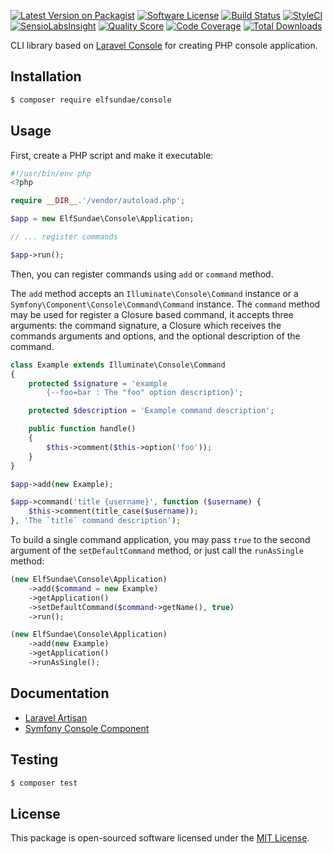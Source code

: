 [![Latest Version on Packagist](https://img.shields.io/packagist/v/elfsundae/console.svg?style=flat-square)](https://packagist.org/packages/elfsundae/console)
[![Software License](https://img.shields.io/badge/license-MIT-brightgreen.svg?style=flat-square)](LICENSE.md)
[![Build Status](https://img.shields.io/travis/ElfSundae/console/master.svg?style=flat-square)](https://travis-ci.org/ElfSundae/console)
[![StyleCI](https://styleci.io/repos/100198819/shield)](https://styleci.io/repos/100198819)
[![SensioLabsInsight](https://img.shields.io/sensiolabs/i/4658ebb9-710d-40fb-9573-1d8ada1991b4.svg?style=flat-square)](https://insight.sensiolabs.com/projects/4658ebb9-710d-40fb-9573-1d8ada1991b4)
[![Quality Score](https://img.shields.io/scrutinizer/g/ElfSundae/console.svg?style=flat-square)](https://scrutinizer-ci.com/g/ElfSundae/console)
[![Code Coverage](https://img.shields.io/scrutinizer/coverage/g/ElfSundae/console/master.svg?style=flat-square)](https://scrutinizer-ci.com/g/ElfSundae/console/?branch=master)
[![Total Downloads](https://img.shields.io/packagist/dt/elfsundae/console.svg?style=flat-square)](https://packagist.org/packages/elfsundae/console)

CLI library based on [Laravel Console][Laravel Artisan] for creating PHP console application.

## Installation

```sh
$ composer require elfsundae/console
```

## Usage

First, create a PHP script and make it executable:

```php
#!/usr/bin/env php
<?php

require __DIR__.'/vendor/autoload.php';

$app = new ElfSundae\Console\Application;

// ... register commands

$app->run();
```

Then, you can register commands using `add` or `command` method.

The `add` method accepts an `Illuminate\Console\Command` instance or a `Symfony\Component\Console\Command\Command` instance. The `command` method may be used for register a Closure based command, it accepts three arguments: the command signature, a Closure which receives the commands arguments and options, and the optional description of the command.

```php
class Example extends Illuminate\Console\Command
{
    protected $signature = 'example
        {--foo=bar : The "foo" option description}';

    protected $description = 'Example command description';

    public function handle()
    {
        $this->comment($this->option('foo'));
    }
}

$app->add(new Example);

$app->command('title {username}', function ($username) {
    $this->comment(title_case($username));
}, 'The `title` command description');
```

To build a single command application, you may pass `true` to the second argument of the `setDefaultCommand` method, or just call the `runAsSingle` method:

```php
(new ElfSundae\Console\Application)
    ->add($command = new Example)
    ->getApplication()
    ->setDefaultCommand($command->getName(), true)
    ->run();
```

```php
(new ElfSundae\Console\Application)
    ->add(new Example)
    ->getApplication()
    ->runAsSingle();
```

## Documentation

- [Laravel Artisan][]
- [Symfony Console Component][]

## Testing

```sh
$ composer test
```

## License

This package is open-sourced software licensed under the [MIT License](LICENSE.md).

[Laravel Artisan]: https://laravel.com/docs/artisan
[Symfony Console Component]: http://symfony.com/doc/current/components/console.html
